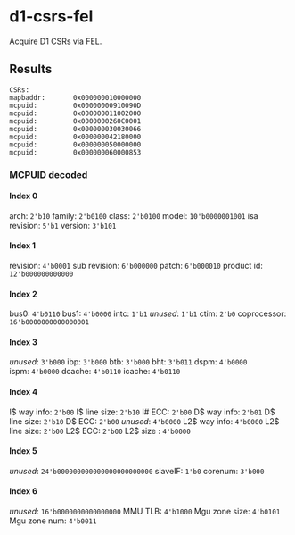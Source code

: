 # d1-csrs-fel
Acquire D1 CSRs via FEL.

## Results

```
CSRs:
mapbaddr:       0x000000010000000
mcpuid:         0x00000000910090D
mcpuid:         0x000000011002000
mcpuid:         0x0000000260C0001
mcpuid:         0x000000030030066
mcpuid:         0x000000042180000
mcpuid:         0x000000050000000
mcpuid:         0x000000060000853
```

### MCPUID decoded

#### Index 0

arch: `2'b10`
family: `2'b0100`
class: `2'b0100`
model: `10'b0000001001`
isa revision: `5'b1`
version: `3'b101`

#### Index 1

revision: `4'b0001`
sub revision: `6'b000000`
patch: `6'b000010`
product id: `12'b000000000000`

#### Index 2

bus0: `4'b0110`
bus1: `4'b0000`
intc: `1'b1`
*unused*: `1'b1`
ctim: `2'b0`
coprocessor: `16'b0000000000000001`

#### Index 3

*unused*: `3'b000`
ibp: `3'b000`
btb: `3'b000`
bht: `3'b011`
dspm: `4'b0000`  
ispm: `4'b0000`
dcache: `4'b0110`
icache: `4'b0110`

#### Index 4

I$ way info: `2'b00`
I$ line size: `2'b10`
I# ECC: `2'b00`
D$ way info: `2'b01`
D$ line size: `2'b10`
D$ ECC: `2'b00`
*unused*: `4'b0000`
L2$ way info: `4'b0000`
L2$ line size: `2'b00`
L2$ ECC: `2'b00`
L2$ size : `4'b0000`

#### Index 5

*unused*: `24'b000000000000000000000000`
slaveIF: `1'b0`
corenum: `3'b000`

#### Index 6

*unused*: `16'b0000000000000000`
MMU TLB: `4'b1000`
Mgu zone size: `4'b0101`
Mgu zone num: `4'b0011`
